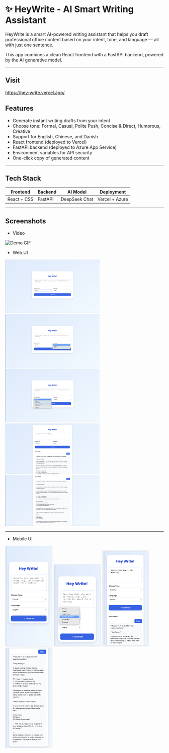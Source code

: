 # ✨ HeyWrite - AI Smart Writing Assistant

HeyWrite is a smart AI-powered writing assistant that helps you draft professional office content based on your intent, tone, and language — all with just one sentence.

This app combines a clean React frontend with a FastAPI backend, powered by the AI generative model.

---

## Visit

https://hey-write.vercel.app/


## Features

- Generate instant writing drafts from your intent
-  Choose tone: Formal, Casual, Polite Push, Concise & Direct, Humorous, Creative
-  Support for English, Chinese, and Danish
-  React frontend (deployed to Vercel)
-  FastAPI backend (deployed to Azure App Service)
-  Environment variables for API security
-  One-click copy of generated content

---

## Tech Stack

| Frontend       | Backend      | AI Model       | Deployment     |
|----------------|--------------|----------------|----------------|
| React + CSS    | FastAPI      | DeepSeek Chat  | Vercel + Azure |

---

##  Screenshots

- Video

![Demo GIF](./images/demo.gif)


- Web UI

<img src="images/web1.png" alt="Description" width="300">    
<img src="images/web2.png" alt="Description" width="300">    
<img src="images/web3.png" alt="Description" width="300">    
<img src="images/web4.png" alt="Description" width="300">    
<img src="images/web5.png" alt="Description" width="300">      

---

- Mobile UI

<img src="images/mobile1.png" alt="Description" width="150">    
<img src="images/mobile2.png" alt="Description" width="150">    
<img src="images/mobile3.png" alt="Description" width="150">    
<img src="images/mobile4.png" alt="Description" width="150">    
